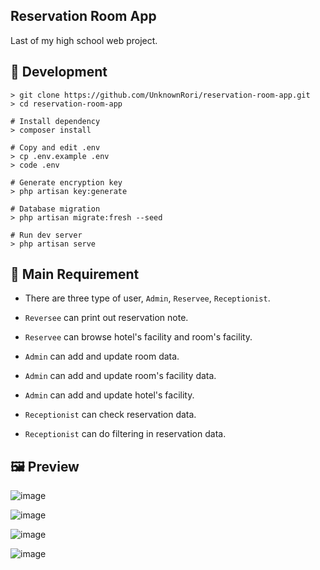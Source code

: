 ## Reservation Room App

Last of my high school web project.

## 🔨 Development

```
> git clone https://github.com/UnknownRori/reservation-room-app.git
> cd reservation-room-app

# Install dependency
> composer install

# Copy and edit .env
> cp .env.example .env
> code .env

# Generate encryption key
> php artisan key:generate

# Database migration
> php artisan migrate:fresh --seed

# Run dev server
> php artisan serve
```

## 📑 Main Requirement

- There are three type of user, `Admin`, `Reservee`, `Receptionist`.

- `Reversee` can print out reservation note.

- `Reservee` can browse hotel's facility and room's facility.

- `Admin` can add and update room data.

- `Admin` can add and update room's facility data.

- `Admin` can add and update hotel's facility.

- `Receptionist` can check reservation data.

- `Receptionist` can do filtering in reservation data.

## 🖼️ Preview

![image](https://github.com/UnknownRori/reservation-room-app/assets/68576836/a39cbe5b-f6fb-446d-9e76-7b6abe12f31a)


![image](https://user-images.githubusercontent.com/68576836/174503208-49a014ac-01aa-4a98-88e2-02ad85521b68.png)

![image](https://user-images.githubusercontent.com/68576836/174503236-7a596e1b-ba41-4915-84b0-4f50bd3d7a06.png)

![image](https://user-images.githubusercontent.com/68576836/174503292-dc7295da-5c60-4624-b1ac-4547d4d006eb.png)

